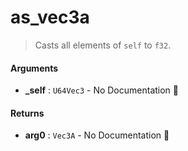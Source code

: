 # as\_vec3a

>  Casts all elements of `self` to `f32`.

#### Arguments

- **\_self** : `U64Vec3` \- No Documentation 🚧

#### Returns

- **arg0** : `Vec3A` \- No Documentation 🚧